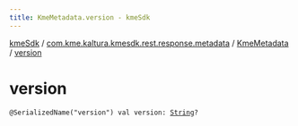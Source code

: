 ```yaml
---
title: KmeMetadata.version - kmeSdk
---
```


[kmeSdk](../../index.html) / [com.kme.kaltura.kmesdk.rest.response.metadata](../index.html) / [KmeMetadata](index.html) / [version](./version.html)

# version

`@SerializedName("version") val version: `[`String`](https://kotlinlang.org/api/latest/jvm/stdlib/kotlin/-string/index.html)`?`
